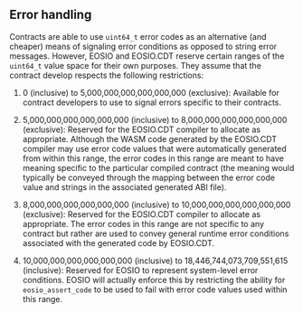## Error handling

Contracts are able to use `uint64_t` error codes as an alternative (and cheaper) means of signaling error conditions as opposed to string error messages. However, EOSIO and EOSIO.CDT reserve certain ranges of the `uint64_t` value space for their own purposes. They assume that the contract develop respects the following restrictions:

1. 0 (inclusive) to 5,000,000,000,000,000,000 (exclusive): Available for contract developers to use to signal errors specific to their contracts.

2. 5,000,000,000,000,000,000 (inclusive) to 8,000,000,000,000,000,000 (exclusive): Reserved for the EOSIO.CDT compiler to allocate as appropriate. Although the WASM code generated by the EOSIO.CDT compiler may use error code values that were automatically generated from within this range, the error codes in this range are meant to have meaning specific to the particular compiled contract (the meaning would typically be conveyed through the mapping between the error code value and strings in the associated generated ABI file).

3. 8,000,000,000,000,000,000 (inclusive) to 10,000,000,000,000,000,000 (exclusive): Reserved for the EOSIO.CDT compiler to allocate as appropriate. The error codes in this range are not specific to any contract but rather are used to convey general runtime error conditions associated with the generated code by EOSIO.CDT.

4. 10,000,000,000,000,000,000 (inclusive) to 18,446,744,073,709,551,615 (inclusive): Reserved for EOSIO to represent system-level error conditions. EOSIO will actually enforce this by restricting the ability for `eosio_assert_code` to be used to fail with error code values used within this range.
